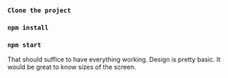 ### `Clone the project`

### `npm install`

### `npm start`

That should suffice to have everything working.
Design is pretty basic. It would be great to know sizes of the screen.
